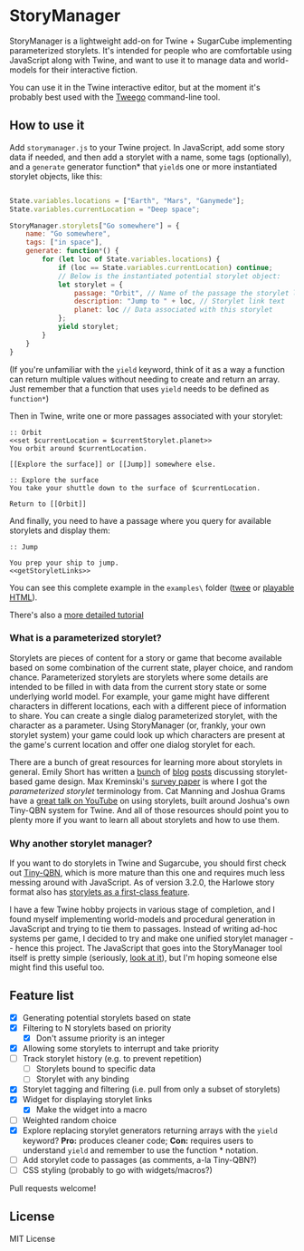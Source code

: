 # StoryManager

StoryManager is a lightweight add-on for Twine + SugarCube implementing parameterized storylets. It's intended for people who are comfortable using JavaScript along with Twine, and want to use it to manage data and world-models for their interactive fiction. 

You can use it in the Twine interactive editor, but at the moment it's probably best used with the [Tweego](https://www.motoslave.net/tweego/) command-line tool.

## How to use it

Add `storymanager.js` to your Twine project. In JavaScript, add some story data if needed, and then add a storylet with a name, some tags (optionally), and a `generate` generator function* that `yield`s one or more instantiated storylet objects, like this:

```javascript

State.variables.locations = ["Earth", "Mars", "Ganymede"]; 
State.variables.currentLocation = "Deep space";

StoryManager.storylets["Go somewhere"] = {
    name: "Go somewhere",
    tags: ["in space"],
    generate: function*() {
        for (let loc of State.variables.locations) {
            if (loc == State.variables.currentLocation) continue;
            // Below is the instantiated potential storylet object:
            let storylet = {
                passage: "Orbit", // Name of the passage the storylet links to
                description: "Jump to " + loc, // Storylet link text
                planet: loc // Data associated with this storylet
            };
            yield storylet;
        }
    }
}
```

(If you're unfamiliar with the `yield` keyword, think of it as a way a function can return multiple values without needing to create and return an array. Just remember that a function that uses `yield` needs to be defined as `function*`)

Then in Twine, write one or more passages associated with your storylet:

```
:: Orbit
<<set $currentLocation = $currentStorylet.planet>>
You orbit around $currentLocation.

[[Explore the surface]] or [[Jump]] somewhere else.

:: Explore the surface
You take your shuttle down to the surface of $currentLocation.

Return to [[Orbit]]
```

And finally, you need to have a passage where you query for available storylets and display them:

```
:: Jump

You prep your ship to jump.
<<getStoryletLinks>>
```

You can see this complete example in the `examples\` folder ([twee](https://github.com/dmasad/StoryletManager/blob/main/examples/tutorial.tw) or [playable HTML](https://dmasad.github.io/StoryletManager/examples/simple_space_example.html)).

There's also a [more detailed tutorial](https://github.com/dmasad/StoryletManager/blob/main/docs/Tutorial.md)

### What is a parameterized storylet?
Storylets are pieces of content for a story or game that become available based on some combination of the current state, player choice, and random chance. Parameterized storylets are storylets where some details are intended to be filled in with data from the current story state or some underlying world model. For example, your game might have different characters in different locations, each with a different piece of information to share. You can create a single dialog parameterized storylet, with the character as a parameter. Using StoryManager (or, frankly, your own storylet system) your game could look up which characters are present at the game's current location and offer one dialog storylet for each. 

There are a bunch of great resources for learning more about storylets in general. Emily Short has written a [bunch](https://emshort.blog/2019/11/29/storylets-you-want-them/) of [blog](https://emshort.blog/2016/04/12/beyond-branching-quality-based-and-salience-based-narrative-structures/) [posts](https://emshort.blog/2019/01/06/kreminski-on-storylets/) discussing storylet-based game design. Max Kreminski's [survey paper](https://mkremins.github.io/publications/Storylets_SketchingAMap.pdf) is where I got the *parameterized storylet* terminology from. Cat Manning and Joshua Grams have a [great talk on YouTube](https://www.youtube.com/watch?v=JRKqDlAauTQ) on using storylets, built around Joshua's own Tiny-QBN system for Twine. And all of those resources should point you to plenty more if you want to learn all about storylets and how to use them. 

### Why another storylet manager?
If you want to do storylets in Twine and Sugarcube, you should first check out [Tiny-QBN](https://github.com/JoshuaGrams/tiny-qbn), which is more mature than this one and requires much less messing around with JavaScript. As of version 3.2.0, the Harlowe story format also has [storylets as a first-class feature](https://twine2.neocities.org/#macro_storylet). 

I have a few Twine hobby projects in various stage of completion, and I found myself implementing world-models and procedural generation in JavaScript and trying to tie them to passages. Instead of writing ad-hoc systems per game, I decided to try and make one unified storylet manager -- hence this project. The JavaScript that goes into the StoryManager tool itself is pretty simple (seriously, [look at it](https://github.com/dmasad/StoryletManager/blob/main/storymanager.js)), but I'm hoping someone else might find this useful too.   

## Feature list

- [X] Generating potential storylets based on state
- [X] Filtering to N storylets based on priority
  - [X] Don't assume priority is an integer
- [X] Allowing some storylets to interrupt and take priority
- [ ] Track storylet history (e.g. to prevent repetition)
  - [ ]  Storylets bound to specific data
  - [ ]  Storylet with any binding
- [X] Storylet tagging and filtering (i.e. pull from only a subset of storylets)
- [X] Widget for displaying storylet links
  - [X] Make the widget into a macro
- [ ] Weighted random choice
- [X] Explore replacing storylet generators returning arrays with the `yield` keyword? **Pro:** produces cleaner code; **Con:** requires users to understand `yield` and remember to use the function * notation.
- [ ] Add storylet code to passages (as comments, a-la Tiny-QBN?)
- [ ] CSS styling (probably to go with widgets/macros?)

Pull requests welcome!

## License

MIT License

